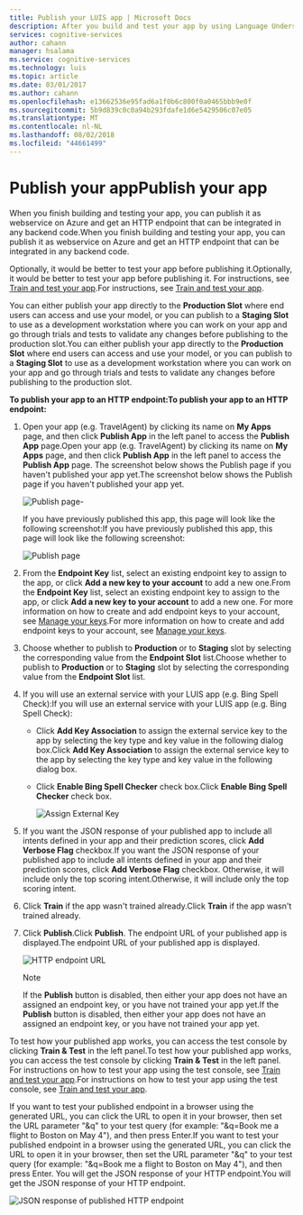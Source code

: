 ```yaml
---
title: Publish your LUIS app | Microsoft Docs
description: After you build and test your app by using Language Understanding Intelligent Services (LUIS), publish it as a web service on Azure.
services: cognitive-services
author: cahann
manager: hsalama
ms.service: cognitive-services
ms.technology: luis
ms.topic: article
ms.date: 03/01/2017
ms.author: cahann
ms.openlocfilehash: e13662536e95fad6a1f0b6c800f0a0465bbb9e0f
ms.sourcegitcommit: 5b9d839c0c0a94b293fdafe1d6e5429506c07e05
ms.translationtype: MT
ms.contentlocale: nl-NL
ms.lasthandoff: 08/02/2018
ms.locfileid: "44661499"
---
```

# <a name="publish-your-app"></a><span data-ttu-id="8853b-103">Publish your app</span><span class="sxs-lookup"><span data-stu-id="8853b-103">Publish your app</span></span>
<span data-ttu-id="8853b-104">When you finish building and testing your app, you can publish it as webservice on Azure and get an HTTP endpoint that can be integrated in any backend code.</span><span class="sxs-lookup"><span data-stu-id="8853b-104">When you finish building and testing your app, you can publish it as webservice on Azure and get an HTTP endpoint that can be integrated in any backend code.</span></span> 

<span data-ttu-id="8853b-105">Optionally, it would be better to test your app before publishing it.</span><span class="sxs-lookup"><span data-stu-id="8853b-105">Optionally, it would be better to test your app before publishing it.</span></span> <span data-ttu-id="8853b-106">For instructions, see [Train and test your app](Train-Test.md).</span><span class="sxs-lookup"><span data-stu-id="8853b-106">For instructions, see [Train and test your app](Train-Test.md).</span></span>

<span data-ttu-id="8853b-107">You can either publish your app directly to the **Production Slot** where end users can access and use your model, or you can publish to a **Staging Slot** to use as a development workstation where you can work on your app and go through trials and tests to validate any changes before publishing to the production slot.</span><span class="sxs-lookup"><span data-stu-id="8853b-107">You can either publish your app directly to the **Production Slot** where end users can access and use your model, or you can publish to a **Staging Slot** to use as a development workstation where you can work on your app and go through trials and tests to validate any changes before publishing to the production slot.</span></span> 

<span data-ttu-id="8853b-108">**To publish your app to an HTTP endpoint:**</span><span class="sxs-lookup"><span data-stu-id="8853b-108">**To publish your app to an HTTP endpoint:**</span></span>

1. <span data-ttu-id="8853b-109">Open your app (e.g. TravelAgent) by clicking its name on **My Apps** page, and then click **Publish App** in the left panel to access the **Publish App** page.</span><span class="sxs-lookup"><span data-stu-id="8853b-109">Open your app (e.g. TravelAgent) by clicking its name on **My Apps** page, and then click **Publish App** in the left panel to access the **Publish App** page.</span></span> <span data-ttu-id="8853b-110">The screenshot below shows the Publish page if you haven't published your app yet.</span><span class="sxs-lookup"><span data-stu-id="8853b-110">The screenshot below shows the Publish page if you haven't published your app yet.</span></span>

    ![Publish page-](https://docstestmedia1.blob.core.windows.net/azure-media/articles/cognitive-services/LUIS/Images/PublishApp-FirstPublish.JPG)
 
    <span data-ttu-id="8853b-112">If you have previously published this app, this page will look like the following screenshot:</span><span class="sxs-lookup"><span data-stu-id="8853b-112">If you have previously published this app, this page will look like the following screenshot:</span></span> 
 
    ![Publish page](https://docstestmedia1.blob.core.windows.net/azure-media/articles/cognitive-services/LUIS/Images/PublishApp-RePublish.JPG)
2. <span data-ttu-id="8853b-114">From the **Endpoint Key** list, select an existing endpoint key to assign to the app, or click **Add a new key to your account** to add a new one.</span><span class="sxs-lookup"><span data-stu-id="8853b-114">From the **Endpoint Key** list, select an existing endpoint key to assign to the app, or click **Add a new key to your account** to add a new one.</span></span> <span data-ttu-id="8853b-115">For more information on how to create and add endpoint keys to your account, see [Manage your keys](Manage-Keys.md).</span><span class="sxs-lookup"><span data-stu-id="8853b-115">For more information on how to create and add endpoint keys to your account, see [Manage your keys](Manage-Keys.md).</span></span>
3. <span data-ttu-id="8853b-116">Choose whether to publish to **Production** or to **Staging** slot by selecting the corresponding value from the **Endpoint Slot** list.</span><span class="sxs-lookup"><span data-stu-id="8853b-116">Choose whether to publish to **Production** or to **Staging** slot by selecting the corresponding value from the **Endpoint Slot** list.</span></span> 
4. <span data-ttu-id="8853b-117">If you will use an external service with your LUIS app (e.g. Bing Spell Check):</span><span class="sxs-lookup"><span data-stu-id="8853b-117">If you will use an external service with your LUIS app (e.g. Bing Spell Check):</span></span>
    - <span data-ttu-id="8853b-118">Click **Add Key Association** to assign the external service key to the app by selecting the key type and key value in the following dialog box.</span><span class="sxs-lookup"><span data-stu-id="8853b-118">Click **Add Key Association** to assign the external service key to the app by selecting the key type and key value in the following dialog box.</span></span>
    - <span data-ttu-id="8853b-119">Click **Enable Bing Spell Checker** check box.</span><span class="sxs-lookup"><span data-stu-id="8853b-119">Click **Enable Bing Spell Checker** check box.</span></span> 
    
        ![Assign External Key](https://docstestmedia1.blob.core.windows.net/azure-media/articles/cognitive-services/LUIS/Images/PublishApp-KeyAssociation.JPG)
5. <span data-ttu-id="8853b-121">If you want the JSON response of your published app to include all intents defined in your app and their prediction scores, click **Add Verbose Flag** checkbox.</span><span class="sxs-lookup"><span data-stu-id="8853b-121">If you want the JSON response of your published app to include all intents defined in your app and their prediction scores, click **Add Verbose Flag** checkbox.</span></span> <span data-ttu-id="8853b-122">Otherwise, it will include only the top scoring intent.</span><span class="sxs-lookup"><span data-stu-id="8853b-122">Otherwise, it will include only the top scoring intent.</span></span>
6. <span data-ttu-id="8853b-123">Click **Train** if the app wasn't trained already.</span><span class="sxs-lookup"><span data-stu-id="8853b-123">Click **Train** if the app wasn't trained already.</span></span>  

7. <span data-ttu-id="8853b-124">Click **Publish**.</span><span class="sxs-lookup"><span data-stu-id="8853b-124">Click **Publish**.</span></span> <span data-ttu-id="8853b-125">The endpoint URL of your published app is displayed.</span><span class="sxs-lookup"><span data-stu-id="8853b-125">The endpoint URL of your published app is displayed.</span></span> 

    ![HTTP endpoint URL](https://docstestmedia1.blob.core.windows.net/azure-media/articles/cognitive-services/LUIS/Images/PublishApp-URL.JPG)

    >[!NOTE]
    ><span data-ttu-id="8853b-127">If the **Publish** button is disabled, then either your app does not have an assigned an endpoint key, or you have not trained your app yet.</span><span class="sxs-lookup"><span data-stu-id="8853b-127">If the **Publish** button is disabled, then either your app does not have an assigned an endpoint key, or you have not trained your app yet.</span></span>


<span data-ttu-id="8853b-128">To test how your published app works, you can access the test console by clicking **Train & Test** in the left panel.</span><span class="sxs-lookup"><span data-stu-id="8853b-128">To test how your published app works, you can access the test console by clicking **Train & Test** in the left panel.</span></span> <span data-ttu-id="8853b-129">For instructions on how to test your app using the test console, see [Train and test your app](Train-Test.md).</span><span class="sxs-lookup"><span data-stu-id="8853b-129">For instructions on how to test your app using the test console, see [Train and test your app](Train-Test.md).</span></span>

<span data-ttu-id="8853b-130">If you want to test your published endpoint in a browser using the generated URL, you can click the URL to open it in your browser, then set the URL parameter "&q" to your test query (for example: "&q=Book me a flight to Boston on May 4"), and then press Enter.</span><span class="sxs-lookup"><span data-stu-id="8853b-130">If you want to test your published endpoint in a browser using the generated URL, you can click the URL to open it in your browser, then set the URL parameter "&q" to your test query (for example: "&q=Book me a flight to Boston on May 4"), and then press Enter.</span></span> <span data-ttu-id="8853b-131">You will get the JSON response of your HTTP endpoint.</span><span class="sxs-lookup"><span data-stu-id="8853b-131">You will get the JSON response of your HTTP endpoint.</span></span> 

![JSON response of published HTTP endpoint](https://docstestmedia1.blob.core.windows.net/azure-media/articles/cognitive-services/LUIS/Images/PublishApp-JSONresponse.JPG)





